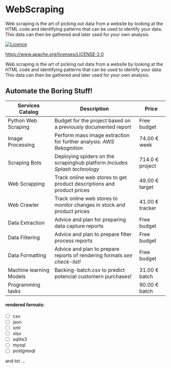 # WebScraping

Web scraping is the art of picking out data from a website by looking at the HTML code and identifying patterns that can be used to identify your data. This data can then be gathered and later used for your own analysis.

[![Licence](https://img.shields.io/badge/licence-Apache%20Licence%20%282.0%29-blue.svg)](https://www.apache.org/licenses/LICENSE-2.0)

https://www.apache.org/licenses/LICENSE-2.0

Web scraping is the art of picking out data from a website by looking at the HTML code and identifying patterns that can be used to identify your data. This data can then be gathered and later used for your own analysis.


## Automate the Boring Stuff! 

Services Catalog | Description | Price
---------------- | ----------- | -----
Python Web Scraping | Budget for the project based on a previously documented report | Free budget
Image Processing | Perform mass image extraction for further analysis: _AWS Rekognition_ | 74.00 € week
Scraping Bots | Deploying spiders on the scrapinghub platform *_Includes Splash technology_* | 714.0 € project
Web Scrapping | Track online web stores to get product descriptions and product prices | 49.00 € target 
Web Crawler | Track online web stores to monitor changes in stock and product prices | 41.00 € tracker 
Data Extraction | Advice and plan for preparing data capture reports | Free budget
Data Filtering | Advice and plan to prepare filter process reports | Free budget
Data Formatting | Advice and plan to prepare reports of rendering formats _see check-list!_ | Free budget
Machine learning Models | Backing-batch.csv to predict potencial customern purchases! | 31.00 € batch 
Programming tasks | | 90.00 € batch

#### rendered formats:
- [ ] csv 
- [ ] json
- [ ] xml
- [ ] xlsx
- [ ] sqlite3
- [ ] mysql
- [ ] postgresql

and txt ...

    

